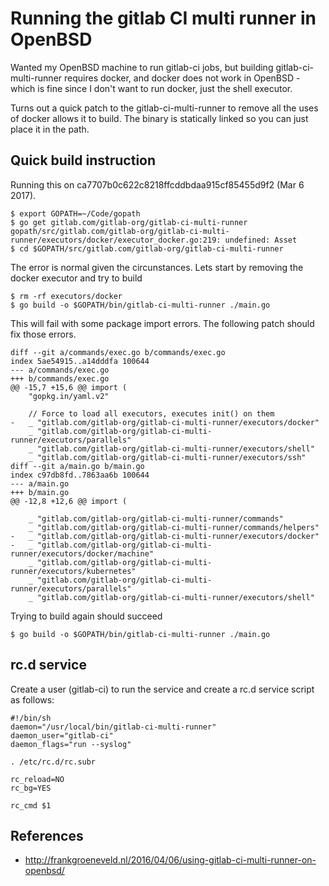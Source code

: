 # Running the gitlab CI multi runner in OpenBSD

Wanted my OpenBSD machine to run gitlab-ci jobs, but building gitlab-ci-multi-runner requires
docker, and docker does not work in OpenBSD - which is fine since I don't want to run docker,
just the shell executor.

Turns out a quick patch to the gitlab-ci-multi-runner to remove all the uses of docker allows it to
build. The binary is statically linked so you can just place it in the path.

## Quick build instruction

Running this on ca7707b0c622c8218ffcddbdaa915cf85455d9f2 (Mar 6 2017).

	$ export GOPATH=~/Code/gopath
	$ go get gitlab.com/gitlab-org/gitlab-ci-multi-runner
	gopath/src/gitlab.com/gitlab-org/gitlab-ci-multi-runner/executors/docker/executor_docker.go:219: undefined: Asset
	$ cd $GOPATH/src/gitlab.com/gitlab-org/gitlab-ci-multi-runner

The error is normal given the circunstances. Lets start by removing the docker executor and try to build

	$ rm -rf executors/docker
	$ go build -o $GOPATH/bin/gitlab-ci-multi-runner ./main.go

This will fail with some package import errors. The following patch should fix those errors.


	diff --git a/commands/exec.go b/commands/exec.go
	index 5ae54915..a14dddfa 100644
	--- a/commands/exec.go
	+++ b/commands/exec.go
	@@ -15,7 +15,6 @@ import (
	 	"gopkg.in/yaml.v2"
	 
	 	// Force to load all executors, executes init() on them
	-	_ "gitlab.com/gitlab-org/gitlab-ci-multi-runner/executors/docker"
	 	_ "gitlab.com/gitlab-org/gitlab-ci-multi-runner/executors/parallels"
	 	_ "gitlab.com/gitlab-org/gitlab-ci-multi-runner/executors/shell"
	 	_ "gitlab.com/gitlab-org/gitlab-ci-multi-runner/executors/ssh"
	diff --git a/main.go b/main.go
	index c97db8fd..7863aa6b 100644
	--- a/main.go
	+++ b/main.go
	@@ -12,8 +12,6 @@ import (
	 
	 	_ "gitlab.com/gitlab-org/gitlab-ci-multi-runner/commands"
	 	_ "gitlab.com/gitlab-org/gitlab-ci-multi-runner/commands/helpers"
	-	_ "gitlab.com/gitlab-org/gitlab-ci-multi-runner/executors/docker"
	-	_ "gitlab.com/gitlab-org/gitlab-ci-multi-runner/executors/docker/machine"
	 	_ "gitlab.com/gitlab-org/gitlab-ci-multi-runner/executors/kubernetes"
	 	_ "gitlab.com/gitlab-org/gitlab-ci-multi-runner/executors/parallels"
	 	_ "gitlab.com/gitlab-org/gitlab-ci-multi-runner/executors/shell"

Trying to build again should succeed

	$ go build -o $GOPATH/bin/gitlab-ci-multi-runner ./main.go

## rc.d service

Create a user (gitlab-ci) to run the service and create a rc.d service script as follows:

	#!/bin/sh
	daemon="/usr/local/bin/gitlab-ci-multi-runner"
	daemon_user="gitlab-ci"
	daemon_flags="run --syslog"
	
	. /etc/rc.d/rc.subr
	
	rc_reload=NO
	rc_bg=YES
	
	rc_cmd $1

## References

- http://frankgroeneveld.nl/2016/04/06/using-gitlab-ci-multi-runner-on-openbsd/

